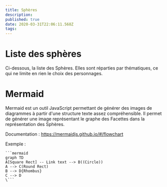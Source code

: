 ```yaml
---
title: Sphères
description: 
published: true
date: 2020-03-31T22:06:11.568Z
tags: 
---
```


# Liste des sphères

Ci-dessous, la liste des Sphères. 
Elles sont réparties par thématiques, ce qui ne limite en rien le choix des personnages. 

# Mermaid

Mermaid est un outil JavaScript permettant de générer des images de diagrammes à partir d'une structure texte assez compréhensible.
Il permet de générer une image représentant le graphe des Facettes dans la représentation des Sphères. 

Documentation : https://mermaidjs.github.io/#/flowchart

Exemple :
```
```mermaid
graph TD
A[Square Rect] -- Link text --> B((Circle))
A --> C(Round Rect)
B --> D{Rhombus}
C --> D
\```
```